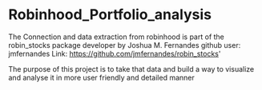 # Robinhood_Portfolio_analysis

The Connection and data extraction from robinhood is part of the robin_stocks package developer by
Joshua M. Fernandes
github user: jmfernandes
Link: https://github.com/jmfernandes/robin_stocks'

The purpose of this project is to take that data and build a way to visualize and
analyse it in more user friendly and detailed manner
